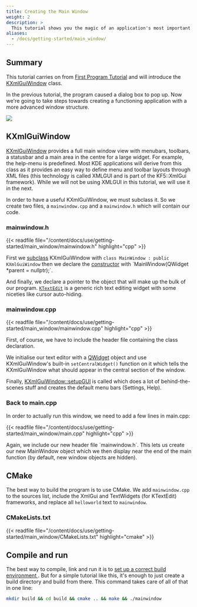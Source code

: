```yaml
---
title: Creating the Main Window
weight: 2
description: >
  This tutorial shows you the magic of an application's most important thing: The main window.
aliases:
  - /docs/getting-started/main_window/
---
```


## Summary

This tutorial carries on from [First Program Tutorial](../hello_world) and will introduce the [KXmlGuiWindow](docs:kxmlgui;KXmlGuiWindow) class.

In the previous tutorial, the program caused a dialog box to pop up. Now we're going to take steps towards creating a functioning application with a more advanced window structure.

![](result.png)

## KXmlGuiWindow

[KXmlGuiWindow](docs:kxmlgui;KXmlGuiWindow) provides a full main window view with menubars, toolbars, a statusbar and a main area in the centre for a large widget. For example, the help-menu is predefined. Most KDE applications will derive from this class as it provides an easy way to define menu and toolbar layouts through XML files (this technology is called XMLGUI and is part of the KF5::XmlGui framework). While we will not be using XMLGUI in this tutorial, we will use it in the next.

In order to have a useful KXmlGuiWindow, we must subclass it. So we create two files, a `mainwindow.cpp` and a `mainwindow.h` which will contain our code.

### mainwindow.h


{{< readfile file="/content/docs/use/getting-started/main_window/mainwindow.h" highlight="cpp" >}}

First we [subclass](https://en.wikipedia.org/wiki/Inheritance_%28object-oriented_programming%29#Subclasses_and_superclasses) KXmlGuiWindow with `class MainWindow : public KXmlGuiWindow` then we declare the [constructor](https://en.wikipedia.org/wiki/Constructor_(object-oriented_programming)) with `MainWindow(QWidget *parent = nullptr);`.

And finally, we declare a pointer to the object that will make up the bulk of our program. [`KTextEdit`](docs:ktextwidgets;KTextEdit) is a generic rich text editing widget with some niceties like cursor auto-hiding. 

### mainwindow.cpp

{{< readfile file="/content/docs/use/getting-started/main_window/mainwindow.cpp" highlight="cpp" >}}

First, of course, we have to include the header file containing the class declaration. 

We initialise our text editor with a [QWidget](https://doc.qt.io/qt-5/qwidget.html) object and use KXmlGuiWindow's built-in `setCentralWidget()` function on it which tells the KXmlGuiWindow what should appear in the central section of the window. 

Finally, [KXmlGuiWindow::setupGUI](docs:kxmlgui;KXmlGuiWindow::setupGUI) is called which does a lot of behind-the-scenes stuff and creates the default menu bars (Settings, Help).

### Back to main.cpp

In order to actually run this window, we need to add a few lines in main.cpp:


{{< readfile file="/content/docs/use/getting-started/main_window/main.cpp" highlight="cpp" >}}

Again, we include our new header file ´mainwindow.h´. This lets us create our new MainWindow object which we then display near the end of the main function (by default, new window objects are hidden). 

## CMake

The best way to build the program is to use CMake. We add `mainwindow.cpp` to the sources list, include the XmlGui and TextWidgets (for KTextEdit) frameworks, and replace all `helloworld` text to `mainwindow`. 

### CMakeLists.txt

{{< readfile file="/content/docs/use/getting-started/main_window/CMakeLists.txt" highlight="cmake" >}}

## Compile and run

The best way to compile, link and run it is to [set up a correct build environment ](https://community.kde.org/Get_Involved/development#One-time_setup:_your_development_environment). But for a simple tutorial like this, it's enough to just create a build directory and build from there. This command takes care of all of that in one line:

```bash
mkdir build && cd build && cmake .. && make && ./mainwindow
```
